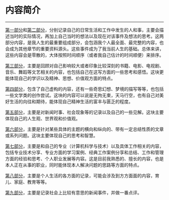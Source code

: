 # 内容简介

---

[第一部分](/chapter1.md)和[第二部分](/chapter2.md)，分别记录自己的日常生活和工作中发生的人和事，主要会描述当时的实际情况，再加上自己当时的想法以及现在对该事件及想法的思考。这两部分内容，是我人生的最重要组成部分，会包涵我个人最全面、最完整的内容，也会成为其他章节的重要资料源头。这些事件成为了我当前人生的基础。总体来讲，这些内容会是零散的，大体按照时间顺序（或者我自己估计的时间顺便）来排序。

[第三部分](/chapter3-read-books.md)，主要是回顾对自己影响较大或者印象比较深刻的书籍、电影、电视剧、音乐、舞蹈等文艺相关的内容，也包括自己在这写方面的一些思考和感悟。这块更能体现自己的学识以及精神、思想、价值观方面的特点。

[第四部分](/chapter4-dreams.md)，包含了自己虚构的内容，还有一些奇思幻想、梦境的描写等等，也包括一些文学类的创作尝试。这块的内容可以说是无拘无束，天马行空，也有自己对美好生活的向往和期待，能体现自己精神生活的富丰与匮乏的程度。

[第五部分](/chapter5-society.md)，主要是对新闻时事、社会现象等的记录以及自己的一些见解。这块主要体现自己的人生观、世界观和价值观。

[第六部分](//chapter6.md)，主要是针对某些具体的主题的横向和纵向的、带有一定总结性质的文章或系列问题。这块主要体现自己的思考和智慧。

[第七部分](//chapter7.md)，主要是和自己的专业（计算机科学与技术）以及具体工作相关的内容，包括专业技术分享、专业方面的学习案例、经典工作案例分享和总结、工作和管理方面的经验和思考、个人职业发展等内容。这是目前我熟悉的、擅长的内容，也是本人正在从事的职业，同时能体现本人解决问题的思路等方面的特点。

[第八部分](/chapter8.md)，主要是个人生活的各方面的记录，可能会涉及到方方面面的内容，育儿、家庭、教育等等。

[第九部分](/chapter9.md)，主要是记录社会上比较有意思的新闻事件，并做一番点评。

